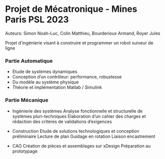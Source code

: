 # Projet de Mécatronique - Mines Paris PSL 2023

Auteurs: Simon Noah-Luc, Colin Matthieu, Bourderioux Armand, Royer Jules

Projet d'ingénierie visant à construire et programmer un robot suiveur de ligne 

### Partie Automatique
- Etude de systèmes dynamiques
- Conception d’un contrôleur: performance, robustesse
- Du modèle au système physique
- Théorie et implémentation Matlab / Simulink

### Partie Mécanique
- Ingénierie des systèmes
  Analyse fonctionnelle et structurelle de systèmes pluri-techniques
  Elaboration d’un cahier des charges et rédaction des critères de validations d’exigences

- Construction
  Etude de solutions technologiques et conception préliminaire
  Lecture de plan
  Guidage en rotation
  Liaison encastrement

- CAO
  Création de pièces et assemblages sur xDesign
  Préparation au prototypage
